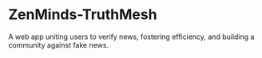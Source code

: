 # ZenMinds-TruthMesh
A web app uniting users to verify news, fostering efficiency, and building a community against fake news.
